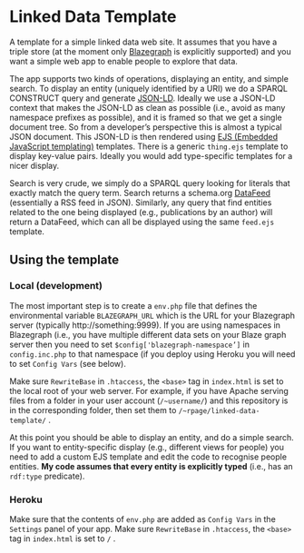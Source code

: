 # Linked Data Template

A template for a simple linked data web site. It assumes that you have a triple store (at the moment only [Blazegraph](https://blazegraph.com) is explicitly supported) and you want a simple web app to enable people to explore that data.

The app supports two kinds of operations, displaying an entity, and simple search. To display an entity (uniquely identified by a URI) we do a SPARQL CONSTRUCT query and generate [JSON-LD](https://json-ld.org). Ideally we use a JSON-LD context that makes the JSON-LD as clean as possible (i.e., avoid as many namespace prefixes as possible), and it is framed so that we get a single document tree. So from a developer’s perspective this is almost a typical JSON document. This JSON-LD is then rendered  using [EJS (Embedded JavaScript templating)](https://ejs.co) templates. There is a generic `thing.ejs` template to display key-value pairs. Ideally you would add type-specific templates for a nicer display.

Search is very crude, we simply do a SPARQL query looking for literals that exactly match the query term. Search returns a schema.org [DataFeed](https://schema.org/DataFeed) (essentially a RSS feed in JSON). Similarly, any query that find entities related to the one being displayed (e.g., publications by an author) will return a DataFeed, which can all be displayed using the same `feed.ejs` template.


## Using the template

### Local (development)

The most important step is to create a `env.php` file that defines the environmental variable `BLAZEGRAPH_URL` which is the URL for your Blazegraph server (typically http://something:9999). If you are using namespaces in Blazegraph (i.e., you have multiple different data sets on your Blaze graph server then you need to set `$config['blazegraph-namespace’]` in `config.inc.php` to that namespace (if you deploy using Heroku you will need to set `Config Vars` (see below).

Make sure `RewriteBase` in `.htaccess`, the `<base>` tag in `index.html` is set to the local root of your web server. For example, if you have Apache serving files from a folder in your user account (`/~username/`) and this repository is in the corresponding folder, then set them to `/~rpage/linked-data-template/` .

At this point you should be able to display an entity, and do a simple search. If you want to entity-specific display (e.g., different views for people) you need to add a custom EJS template and edit the code to recognise people entities. **My code assumes that every entity is explicitly typed** (i.e., has an ```rdf:type``` predicate).

### Heroku

Make sure that the contents of `env.php` are added as `Config Vars` in the `Settings` panel of your app. Make sure `RewriteBase` in `.htaccess`, the `<base>` tag in `index.html` is set to `/` .
